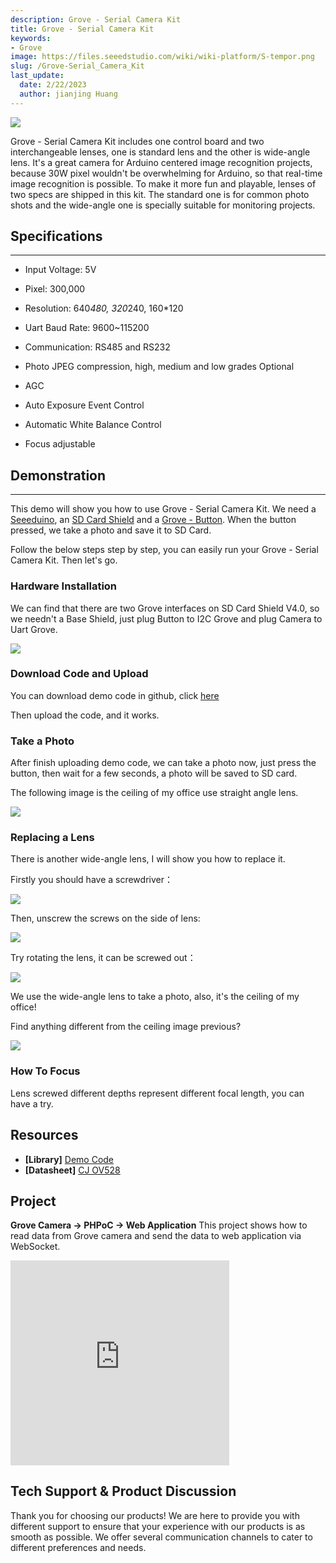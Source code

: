 ```yaml
---
description: Grove - Serial Camera Kit
title: Grove - Serial Camera Kit
keywords:
- Grove
image: https://files.seeedstudio.com/wiki/wiki-platform/S-tempor.png
slug: /Grove-Serial_Camera_Kit
last_update:
  date: 2/22/2023
  author: jianjing Huang
---
```

<!-- ---
name: Grove - Serial Camera Kit
category: Sensor
bzurl: https://www.seeedstudio.com/Grove-Serial-Camera-Kit-p-1608.html
oldwikiname:  Grove - Serial Camera Kit
prodimagename: GSCK_Introduction.jpg
surveyurl: https://www.research.net/r/Grove_Serial_Camera_Kit
sku:  101020000
--- -->

![](https://files.seeedstudio.com/wiki/Grove-Serial_Camera_Kit/img/GSCK_Introduction.jpg)

Grove - Serial Camera Kit includes one control board and two interchangeable lenses, one is standard lens and the other is wide-angle lens. It's a great camera for Arduino centered image recognition projects, because 30W pixel wouldn't be overwhelming for Arduino, so that real-time image recognition is possible. To make it more fun and playable, lenses of two specs are shipped in this kit. The standard one is for common photo shots and the wide-angle one is specially suitable for monitoring projects.

## Specifications

---

* Input Voltage: 5V

* Pixel: 300,000

* Resolution: 640*480, 320*240, 160*120

* Uart Baud Rate: 9600~115200

* Communication: RS485 and RS232

* Photo JPEG compression, high, medium and low grades Optional

* AGC

* Auto Exposure Event Control

* Automatic White Balance Control

* Focus adjustable

## Demonstration

---
This demo will show you how to use Grove - Serial Camera Kit. We need a [Seeeduino](https://www.seeedstudio.com/seeeduino-v30-atmega-328p-p-669.html?cPath=6_7), an [SD Card Shield](https://www.seeedstudio.com/sd-card-shield-v40-p-1381.html?cPath=105) and a [Grove - Button](/Grove-Button). When the button pressed, we take a photo and save it to SD Card.

Follow the below steps step by step, you can easily run your Grove - Serial Camera Kit. Then let's go.

### Hardware Installation

We can find that there are two Grove interfaces on SD Card Shield V4.0, so we needn't a Base Shield, just plug Button to I2C Grove and plug Camera to Uart Grove.

![](https://files.seeedstudio.com/wiki/Grove-Serial_Camera_Kit/img/GSCK_Hardware.jpg)

### Download Code and Upload

You can download demo code in github, click [here](https://github.com/Seeed-Studio/Grove_Serial_Camera_Kit)

Then upload the code, and it works.

### Take a Photo

After finish uploading demo code, we can take a photo now, just press the button, then wait for a few seconds, a photo will be saved to SD card.

The following image is the ceiling of my office use straight angle lens.

![](https://files.seeedstudio.com/wiki/Grove-Serial_Camera_Kit/img/GSCK_60.jpg)

### Replacing a Lens

There is another wide-angle lens, I will show you how to replace it.

Firstly you should have a screwdriver：

![](https://files.seeedstudio.com/wiki/Grove-Serial_Camera_Kit/img/GSCK_Step1.jpg)

Then, unscrew the screws on the side of lens:

![](https://files.seeedstudio.com/wiki/Grove-Serial_Camera_Kit/img/GSCK_Step2.jpg)

Try rotating the lens, it can be screwed out：

![](https://files.seeedstudio.com/wiki/Grove-Serial_Camera_Kit/img/GSCK_Step3.jpg)

We use  the wide-angle lens to take a photo, also, it's  the ceiling of my office!

Find anything different from the ceiling image previous?

![](https://files.seeedstudio.com/wiki/Grove-Serial_Camera_Kit/img/GSCK_90.jpg)

### How To Focus

Lens screwed different depths represent different focal length, you can have a try.

## Resources

* **[Library]** [Demo Code](https://github.com/Seeed-Studio/Grove_Serial_Camera_Kit)
* **[Datasheet]** [CJ OV528](https://files.seeedstudio.com/wiki/Grove-Serial_Camera_Kit/res/cj-ov528_protocol.pdf)

## Project

**Grove Camera -> PHPoC -> Web Application** This project shows how to read data from Grove camera and send the data to web application via WebSocket.

<iframe frameborder='0' height='327.5' scrolling='no' src='https://www.hackster.io/phpoc_man/grove-camera-phpoc-web-application-1dfd63/embed' width='350'></iframe>

## Tech Support & Product Discussion

Thank you for choosing our products! We are here to provide you with different support to ensure that your experience with our products is as smooth as possible. We offer several communication channels to cater to different preferences and needs.

<div class="button_tech_support_container">
<a href="https://forum.seeedstudio.com/" class="button_forum"></a> 
<a href="https://www.seeedstudio.com/contacts" class="button_email"></a>
</div>

<div class="button_tech_support_container">
<a href="https://discord.gg/eWkprNDMU7" class="button_discord"></a> 
<a href="https://github.com/Seeed-Studio/wiki-documents/discussions/69" class="button_discussion"></a>
</div>
